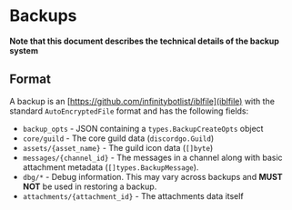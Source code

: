 # Backups

**Note that this document describes the technical details of the backup system**

## Format

A backup is an [https://github.com/infinitybotlist/iblfile](iblfile) with the standard ``AutoEncryptedFile`` format and has the following fields:

- ``backup_opts`` - JSON containing a ``types.BackupCreateOpts`` object
- ``core/guild`` - The core guild data (``discordgo.Guild``)
- ``assets/{asset_name}`` - The guild icon data (``[]byte``)
- ``messages/{channel_id}`` - The messages in a channel along with basic attachment metadata (``[]types.BackupMessage``).
- ``dbg/*`` - Debug information. This may vary across backups and **MUST NOT** be used in restoring a backup.
- ``attachments/{attachment_id}`` - The attachments data itself